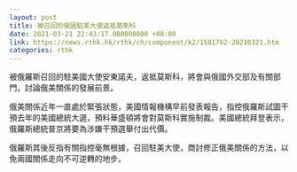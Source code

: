 ```yaml
---
layout: post
title: 被召回的俄國駐美大使返抵莫斯科
date: 2021-03-21 22:43:17.000000000 +08:00
link: https://news.rthk.hk/rthk/ch/component/k2/1581762-20210321.htm
categories: rthk
---
```


被俄羅斯召回的駐美國大使安東諾夫，返抵莫斯科，將會與俄國外交部及有關部門，討論俄美關係的發展前景。

俄美關係近年一直處於緊張狀態，美國情報機構早前發表報告，指控俄羅斯試圖干預去年的美國總統大選，預料華盛頓將會對莫斯科實施制裁。美國總統拜登表示，俄羅斯總統普京將要為涉嫌干預選舉付出代價。

俄羅斯其後反指有關指控毫無根據，召回駐美大使，商討修正俄美關係的方法，以免兩國關係走向不可逆轉的地步。
